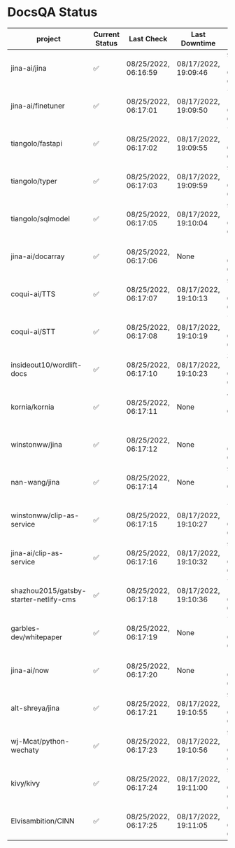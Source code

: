 # DocsQA Status

|               project                |Current Status|     Last Check     |   Last Downtime    |              % Uptime              |
|--------------------------------------|--------------|--------------------|--------------------|------------------------------------|
|jina-ai/jina                          |✅            |08/25/2022, 06:16:59|08/17/2022, 19:09:46|95.733 (since 08/15/2022, 07:09:42) |
|jina-ai/finetuner                     |✅            |08/25/2022, 06:17:01|08/17/2022, 19:09:50|72.633 (since 08/15/2022, 07:09:42) |
|tiangolo/fastapi                      |✅            |08/25/2022, 06:17:02|08/17/2022, 19:09:55|72.637 (since 08/15/2022, 07:09:42) |
|tiangolo/typer                        |✅            |08/25/2022, 06:17:03|08/17/2022, 19:09:59|90.801 (since 08/15/2022, 07:09:42) |
|tiangolo/sqlmodel                     |✅            |08/25/2022, 06:17:05|08/17/2022, 19:10:04|95.747 (since 08/15/2022, 07:09:42) |
|jina-ai/docarray                      |✅            |08/25/2022, 06:17:06|None                |100.000 (since 08/24/2022, 01:39:12)|
|coqui-ai/TTS                          |✅            |08/25/2022, 06:17:07|08/17/2022, 19:10:13|95.743 (since 08/15/2022, 07:09:42) |
|coqui-ai/STT                          |✅            |08/25/2022, 06:17:08|08/17/2022, 19:10:19|72.637 (since 08/15/2022, 07:09:42) |
|insideout10/wordlift-docs             |✅            |08/25/2022, 06:17:10|08/17/2022, 19:10:23|30.440 (since 08/15/2022, 07:09:42) |
|kornia/kornia                         |✅            |08/25/2022, 06:17:11|None                |40.910 (since 08/23/2022, 16:11:04) |
|winstonww/jina                        |✅            |08/25/2022, 06:17:12|None                |100.000 (since 08/24/2022, 08:10:59)|
|nan-wang/jina                         |✅            |08/25/2022, 06:17:14|None                |99.958 (since 08/24/2022, 15:11:24) |
|winstonww/clip-as-service             |✅            |08/25/2022, 06:17:15|08/17/2022, 19:10:27|72.640 (since 08/15/2022, 07:09:42) |
|jina-ai/clip-as-service               |✅            |08/25/2022, 06:17:16|08/17/2022, 19:10:32|95.752 (since 08/15/2022, 07:09:42) |
|shazhou2015/gatsby-starter-netlify-cms|✅            |08/25/2022, 06:17:18|08/17/2022, 19:10:36|72.639 (since 08/15/2022, 07:09:42) |
|garbles-dev/whitepaper                |✅            |08/25/2022, 06:17:19|None                |70.958 (since 08/24/2022, 01:39:12) |
|jina-ai/now                           |✅            |08/25/2022, 06:17:20|None                |100.000 (since 08/24/2022, 01:39:12)|
|alt-shreya/jina                       |✅            |08/25/2022, 06:17:21|08/17/2022, 19:10:55|90.102 (since 08/15/2022, 07:09:42) |
|wj-Mcat/python-wechaty                |✅            |08/25/2022, 06:17:23|08/17/2022, 19:10:56|94.463 (since 08/15/2022, 07:09:42) |
|kivy/kivy                             |✅            |08/25/2022, 06:17:24|08/17/2022, 19:11:00|90.103 (since 08/15/2022, 07:09:42) |
|Elvisambition/CINN                    |✅            |08/25/2022, 06:17:25|08/17/2022, 19:11:05|66.993 (since 08/15/2022, 07:09:42) |

